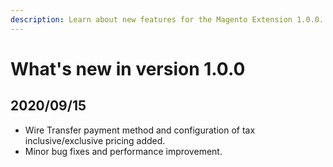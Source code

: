 ```yaml
---
description: Learn about new features for the Magento Extension 1.0.0.
---
```


# What's new in version 1.0.0

## 2020/09/15

* Wire Transfer payment method and configuration of tax inclusive/exclusive pricing added.
* Minor bug fixes and performance improvement.
